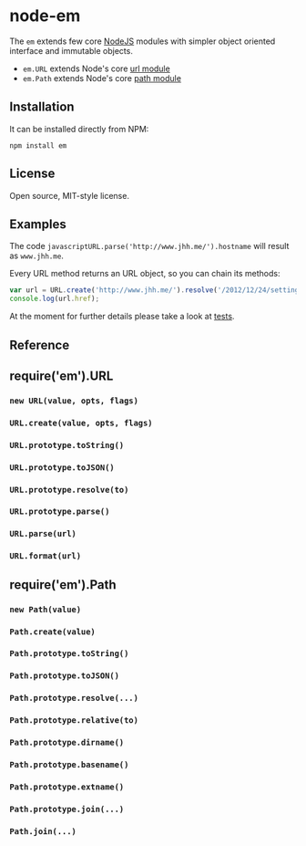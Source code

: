 node-em
=======

The `em` extends few core [NodeJS](http://nodejs.org/) modules with 
simpler object oriented interface and immutable objects.

* `em.URL` extends Node's core [url module](http://nodejs.org/api/url.html)
* `em.Path` extends Node's core [path module](http://nodejs.org/api/path.html)

Installation
------------

It can be installed directly from NPM:

	npm install em

License
-------

Open source, MIT-style license.

Examples
--------

The code `javascriptURL.parse('http://www.jhh.me/').hostname` will result as `www.jhh.me`.

Every URL method returns an URL object, so you can chain its methods:

```javascript
var url = URL.create('http://www.jhh.me/').resolve('/2012/12/24/setting-up-http-server-on-windows-with-node-js/').parse();
console.log(url.href);
```

At the moment for further details please take a look at [tests](https://github.com/jheusala/node-em/tree/master/tests/vows).

Reference
---------

## require('em').URL

### `new URL(value, opts, flags)`

### `URL.create(value, opts, flags)`

### `URL.prototype.toString()`

### `URL.prototype.toJSON()`

### `URL.prototype.resolve(to)`

### `URL.prototype.parse()`

### `URL.parse(url)`

### `URL.format(url)`

## require('em').Path

### `new Path(value)`

### `Path.create(value)`

### `Path.prototype.toString()`

### `Path.prototype.toJSON()`

### `Path.prototype.resolve(...)`

### `Path.prototype.relative(to)`

### `Path.prototype.dirname()`

### `Path.prototype.basename()`

### `Path.prototype.extname()`

### `Path.prototype.join(...)`

### `Path.join(...)`

